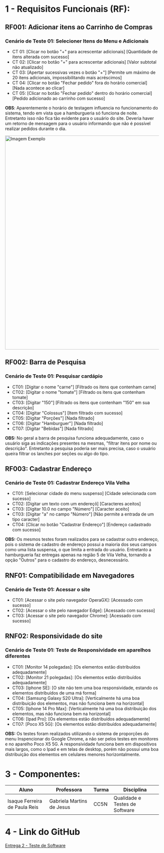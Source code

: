 # 1 - Requisitos Funcionais (RF):

## RF001: Adicionar itens ao Carrinho de Compras

### Cenário de Teste 01: Selecioner Itens do Menu e Adicionais

* CT 01: [Clicar no botão "+" para acrescentar adicionais] [Quantidade de itens alterada com sucesso]
* CT 02: [Clicar no botão "+" para acrescentar adicionais] [Valor subtotal não atualizado]
* CT 03: [Apertar sucessivas vezes o botão "+"] [Permite um máximo de 20 itens adicionais, impossibilitando mais acréscimos]
* CT 04: [Clicar no botão "Fechar pedido" fora do horário comercial] [Nada acontece ao clicar]
* CT 05: [Clicar no botão "Fechar pedido" dentro do horário comercial] [Pedido adicionado ao carrinho com sucesso]

**OBS**: Aparentemente o horário de testagem influencia no funcionamento do sistema, tendo em vista que a hamburgueria só funciona de noite. Entretanto isso não fica tão evidente para o usuário do site. Deveria haver um retorno de mensagem para o usuário informando que não é possível realizar pedidos durante o dia.

<img src="https://github.com/Fisaq/universidade_vila_velha/assets/95030412/14e0e7b8-5a3d-4605-816e-35ce54dc2c91"  alt="Imagem Exemplo" width=700>

## RF002: Barra de Pesquisa

### Cenário de Teste 01: Pesquisar cardápio

* CT01: [Digitar o nome "carne"] [Filtrado os itens que contenham carne]
* CT02: [Digitar o nome "tomate"] [Filtrado os itens que contenham tomate]
* CT03: [Digitar "150"] [Filtrado os itens que contenham "150" em sua descrição]  
* CT04: [Digitar "Colossus"] [Item filtrado com sucesso]
* CT05: [Digitar "Porções"] [Nada filtrado]
* CT06: [Digitar "Hamburguer"] [Nada filtrado]
* CT07: [Digitar "Bebidas"] [Nada filtrado]

**OBS:** No geral a barra de pesquisa funciona adequadamente, caso o usuário siga as indicações presentes na mesmas, "filtrar itens por nome ou descrição". Entretanto a pesquisa poderia ser mais precisa, caso o usuário queira filtrar os lanches por seções ou algo do tipo.

## RF003: Cadastrar Endereço

### Cenário de Teste 01: Cadastrar Endereço Vila Velha

* CT01: [Selecionar cidade do menu suspenso] [Cidade selecionada com sucesso]
* CT02: [Digitar um texto com um endereçõ] [Caracteres aceitos]
* CT03: [Digitar 10.0 no campo "Número"] [Caracter aceito]
* CT03: [Digitar "a" no campo "Número"] [Não permite a entrada de um tipo caracter]
* CT04: [Clicar no botão "Cadastrar Endereço"] [Endereço cadastrado com sucesso]

**OBS:** Os mesmos testes foram realizados para se cadastrar outro endereço, pois o sistema de cadastro de endereço possui a maioria dos seus campos como uma lista suspensa, o que limita a entrada do usuário. Entretanto a hamburgueria faz entregas apenas na região 5 de Vila Velha, tornando a opção "Outros" para o cadastro do endereço, desnecessário.

## RNF01: Compatibilidade em Navegadores

### Cenário de Teste 01: Acessar o site

* CT01: [Acessar o site pelo navegador OperaGX]: [Acessado com sucesso]
* CT02: [Acessar o site pelo navegador Edge]: [Acessado com sucesso]
* CT03: [Acessar o site pelo navegador Chrome]: [Acessado com sucesso]

## RNF02: Responsividade do site

### Cenário de Teste 01: Teste de Responsividade em aparelhos diferentes

* CT01: [Monitor 14 polegadas]: [Os elementos estão distribuídos adequadamente]
* CT02: [Monitor 21 polegadas]: [Os elementos estão distribuídos adequadamente]
* CT03: [Iphone SE]: [O site não tem uma boa responsividade, estando os elementos distribuídos de uma má forma]
* CT04: [Samsung Galaxy S20 Ultra]: [Verticalmente há uma boa distribuição dos elementos, mas não funciona bem na horizontal]
* CT05: [Iphone 14 Pro Max]: [Verticalmente há uma boa distribuição dos elementos, mas não funciona bem na horizontal]
* CT06: [Ipad Pro]: [Os elementos estão distribuídos adequadamente]
* CT07: [Poco X5 5G]: [Os elementos estão distribuídos adequadamente]

**OBS:** Os testes foram realizados utilizando o sistema de proporções do menu Inspencionar do Google Chrome, a não ser pelos testes em monitores e no aparelho Poco X5 5G.
A responsividade funciona bem em dispositivos mais largos, como o Ipad e em telas de desktop, porém não possui uma boa distribuição dos elementos em celulares menores horizontalmente.

# 3 - Componentes:

| Aluno                         | Professora                | Turma | Disciplina                     |
| ----------------------------- | ------------------------- | ----- | ------------------------------ |
| Isaque Ferreira de Paula Reis | Gabriela Martins de Jesus | CC5N  | Qualidade e Testes de Software |

# 4 - Link do GitHub

[Entrega 2 - Teste de Software](https://github.com/Fisaq/universidade_vila_velha/edit/main/Qualidade%20de%20Software/Entrega%2002.md)
